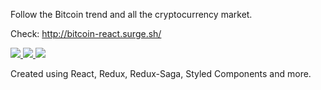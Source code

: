 Follow the Bitcoin trend and all the cryptocurrency market.

Check: http://bitcoin-react.surge.sh/

<a href="http://bitcoin-react.surge.sh/" target="_blank">
  <img src="https://raw.githubusercontent.com/gustavogodoi/react-cryptomarket/master/public/assets/images/cryptocurrency-market.png" />
  <img src="https://raw.githubusercontent.com/gustavogodoi/react-cryptomarket/master/public/assets/images/cryptocurrency-market-mobile.png" />
  <img src="https://raw.githubusercontent.com/gustavogodoi/react-cryptomarket/master/public/assets/images/cryptocurrency-market-wallet.png" />
</a>

Created using React, Redux, Redux-Saga, Styled Components and more.
